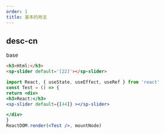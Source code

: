 ```yaml
---
order: 1
title: 基本的用法
---
```



## desc-cn 
base

```html
<h3>Html:</h3>
<sp-slider default='[22]'></sp-slider>

```

```jsx
import React, { useState, useEffect, useRef } from 'react'
const Test = () => {
return <div> 
<h3>React:</h3>
<sp-slider default={[44]} ></sp-slider>

</div>
}
ReactDOM.render(<Test />, mountNode)

```


<style>
    ._cmps {
        width: 900px !important;
    }
</style>